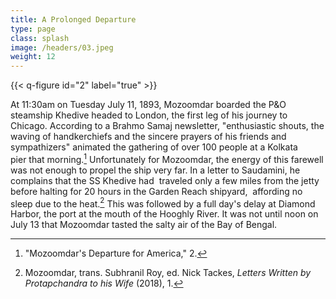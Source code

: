 ```yaml
---
title: A Prolonged Departure
type: page
class: splash
image: /headers/03.jpeg
weight: 12
---
```


{{< q-figure id="2" label="true" >}}

At 11:30am on Tuesday July 11, 1893, Mozoomdar boarded the P&O steamship
Khedive headed to London, the first leg of his journey to Chicago.
According to a Brahmo Samaj newsletter, "enthusiastic shouts, the waving
of handkerchiefs and the sincere prayers of his friends and
sympathizers" animated the gathering of over 100 people at a Kolkata
pier that morning.[^4] Unfortunately for Mozoomdar, the energy of this
farewell was not enough to propel the ship very far. In a letter to
Saudamini, he complains that the SS Khedive had  traveled only a few
miles from the jetty before halting for 20 hours in the Garden Reach
shipyard,  affording no sleep due to the heat.[^5] This was followed by
a full day's delay at Diamond Harbor, the port at the mouth of the
Hooghly River. It was not until noon on July 13 that Mozoomdar tasted
the salty air of the Bay of Bengal.

[^4]: "Mozoomdar's Departure for America," 2.

[^5]: Mozoomdar, trans. Subhranil Roy, ed. Nick Tackes, *Letters Written
    by Protapchandra to his Wife* (2018), 1.
